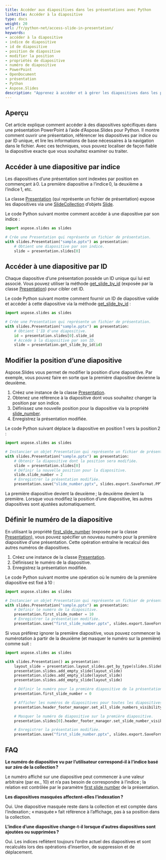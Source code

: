 ```yaml
---
title: Accéder aux diapositives dans les présentations avec Python
linktitle: Accéder à la diapositive
type: docs
weight: 20
url: /fr/python-net/access-slide-in-presentation/
keywords:
- accéder à la diapositive
- indice de diapositive
- id de diapositive
- position de diapositive
- modifier la position
- propriétés de diapositive
- numéro de diapositive
- PowerPoint
- OpenDocument
- présentation
- Python
- Aspose.Slides
description: "Apprenez à accéder et à gérer les diapositives dans les présentations PowerPoint et OpenDocument avec Aspose.Slides pour Python via .NET. Augmentez votre productivité grâce à des exemples de code."
---
```


## **Aperçu**

Cet article explique comment accéder à des diapositives spécifiques dans une présentation PowerPoint à l’aide d’Aspose.Slides pour Python. Il montre comment ouvrir une présentation, référencer les diapositives par indice ou par ID unique, et lire les informations de base nécessaires à la navigation dans le fichier. Avec ces techniques, vous pouvez localiser de façon fiable la diapositive exacte que vous souhaitez examiner ou traiter.

## **Accéder à une diapositive par indice**

Les diapositives d’une présentation sont indexées par position en commençant à 0. La première diapositive a l’indice 0, la deuxième a l’indice 1, etc.

La classe [Presentation](https://reference.aspose.com/slides/python-net/aspose.slides/presentation/) (qui représente un fichier de présentation) expose les diapositives via une [SlideCollection](https://reference.aspose.com/slides/python-net/aspose.slides/slidecollection/) d’objets [Slide](https://reference.aspose.com/slides/python-net/aspose.slides/slide/).

Le code Python suivant montre comment accéder à une diapositive par son indice :

```python
import aspose.slides as slides

# Crée une Presentation qui représente un fichier de présentation.
with slides.Presentation("sample.pptx") as presentation:
    # Obtient une diapositive par son indice.
    slide = presentation.slides[0]
```

## **Accéder à une diapositive par ID**

Chaque diapositive d’une présentation possède un ID unique qui lui est associé. Vous pouvez utiliser la méthode [get_slide_by_id](https://reference.aspose.com/slides/python-net/aspose.slides/presentation/get_slide_by_id/) (exposée par la classe [Presentation](https://reference.aspose.com/slides/python-net/aspose.slides/presentation/)) pour cibler cet ID.

Le code Python suivant montre comment fournir un ID de diapositive valide et accéder à cette diapositive via la méthode [get_slide_by_id](https://reference.aspose.com/slides/python-net/aspose.slides/presentation/get_slide_by_id/) :

```python
import aspose.slides as slides

# Crée une Presentation qui représente un fichier de présentation.
with slides.Presentation("sample.pptx") as presentation:
    # Obtient l'ID d'une diapositive.
    id = presentation.slides[0].slide_id
    # Accède à la diapositive par son ID.
    slide = presentation.get_slide_by_id(id)
```

## **Modifier la position d’une diapositive**

Aspose.Slides vous permet de modifier la position d’une diapositive. Par exemple, vous pouvez faire en sorte que la première diapositive devienne la deuxième.

1. Créez une instance de la classe [Presentation](https://reference.aspose.com/slides/python-net/aspose.slides/presentation/).
1. Obtenez une référence à la diapositive dont vous souhaitez changer la position par son indice.
1. Définissez une nouvelle position pour la diapositive via la propriété [slide_number](https://reference.aspose.com/slides/python-net/aspose.slides/slide/slide_number/).
1. Enregistrez la présentation modifiée.

Le code Python suivant déplace la diapositive en position 1 vers la position 2 :

```python
import aspose.slides as slides

# Instancier un objet Presentation qui représente un fichier de présentation.
with slides.Presentation("sample.pptx") as presentation:
    # Obtenir la diapositive dont la position sera modifiée.
    slide = presentation.slides[0]
    # Définir la nouvelle position pour la diapositive.
    slide.slide_number = 2
    # Enregistrer la présentation modifiée.
    presentation.save("slide_number.pptx", slides.export.SaveFormat.PPTX)
```

La première diapositive devient la deuxième ; la deuxième devient la première. Lorsque vous modifiez la position d’une diapositive, les autres diapositives sont ajustées automatiquement.

## **Définir le numéro de la diapositive**

En utilisant la propriété [first_slide_number](https://reference.aspose.com/slides/python-net/aspose.slides/presentation/first_slide_number/) (exposée par la classe [Presentation](https://reference.aspose.com/slides/python-net/aspose.slides/presentation/)), vous pouvez spécifier un nouveau numéro pour la première diapositive d’une présentation. Cette opération entraîne le recalcul des autres numéros de diapositives.

1. Créez une instance de la classe [Presentation](https://reference.aspose.com/slides/python-net/aspose.slides/presentation/).
1. Définissez le numéro de la diapositive.
1. Enregistrez la présentation modifiée.

Le code Python suivant montre une opération où le numéro de la première diapositive est fixé à 10 :

```python
import aspose.slides as slides

# Instancier un objet Presentation qui représente un fichier de présentation.
with slides.Presentation("sample.pptx") as presentation:
    # Définir le numéro de la diapositive.
    presentation.first_slide_number = 10
    # Enregistrer la présentation modifiée.
    presentation.save("first_slide_number.pptx", slides.export.SaveFormat.PPTX)
```

Si vous préférez ignorer la première diapositive, vous pouvez commencer la numérotation à partir de la deuxième (et masquer le numéro sur la première) comme suit :

```python
import aspose.slides as slides

with slides.Presentation() as presentation:
    layout_slide = presentation.layout_slides.get_by_type(slides.SlideLayoutType.BLANK)
    presentation.slides.add_empty_slide(layout_slide)
    presentation.slides.add_empty_slide(layout_slide)
    presentation.slides.add_empty_slide(layout_slide)

    # Définir le numéro pour la première diapositive de la présentation.
    presentation.first_slide_number = 0

    # Afficher les numéros de diapositives pour toutes les diapositives.
    presentation.header_footer_manager.set_all_slide_numbers_visibility(True)

    # Masquer le numéro de diapositive sur la première diapositive.
    presentation.slides[0].header_footer_manager.set_slide_number_visibility(False)

    # Enregistrer la présentation modifiée.
    presentation.save("first_slide_number.pptx", slides.export.SaveFormat.PPTX)
```

## **FAQ**

**Le numéro de diapositive vu par l’utilisateur correspond‑il à l’indice basé sur zéro de la collection ?**

Le numéro affiché sur une diapositive peut commencer à une valeur arbitraire (par ex., 10) et n’a pas besoin de correspondre à l’indice ; la relation est contrôlée par le paramètre [first slide number](https://reference.aspose.com/slides/python-net/aspose.slides/presentation/first_slide_number/) de la présentation.

**Les diapositives masquées affectent‑elles l’indexation ?**

Oui. Une diapositive masquée reste dans la collection et est comptée dans l’indexation ; « masquée » fait référence à l’affichage, pas à sa position dans la collection.

**L’indice d’une diapositive change‑t‑il lorsque d’autres diapositives sont ajoutées ou supprimées ?**

Oui. Les indices reflètent toujours l’ordre actuel des diapositives et sont recalculés lors des opérations d’insertion, de suppression et de déplacement.